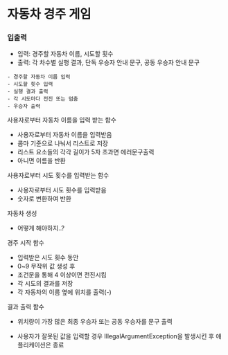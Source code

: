 # 자동차 경주 게임

### 입출력
- 입력: 경주할 자동차 이름, 시도할 횟수
- 출력: 각 차수별 실행 결과, 단독 우승자 안내 문구, 공동 우승자 안내 문구

```
- 경주할 자동차 이름 입력
- 시도할 횟수 입력
- 실행 결과 출력
- 각 시도마다 전진 또는 멈춤
- 우승자 출력
```

사용자로부터 자동차 이름을 입력 받는 함수
- 사용자로부터 자동차 이름을 입력받음
- 콤마 기준으로 나눠서 리스트로 저장
- 리스트 요소들의 각각 길이가 5자 초과면 에러문구출력
- 아니면 이름을 반환

사용자로부터 시도 횟수를 입력받는 함수
- 사용자로부터 시도 횟수를 입력받음
- 숫자로 변환하여 반환

자동차 생성
- 어떻게 해야하지..?

경주 시작 함수
- 입력받은 시도 횟수 동안
- 0~9 무작위 값 생성 후
- 조건문을 통해 4 이상이면 전진시킴
- 각 시도의 결과를 저장
- 각 자동차의 이름 옆에 위치를 출력(-)

결과 출력 함수
- 위치량이 가장 많은 최종 우승자 또는 공동 우승자를 문구 출력

- 사용자가 잘못된 값을 입력할 경우 IllegalArgumentException을 발생시킨 후 애플리케이션은 종료